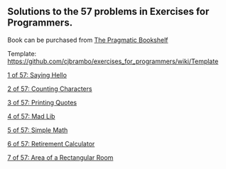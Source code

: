 
## Solutions to the 57 problems in Exercises for Programmers.

Book can be purchased from [The Pragmatic Bookshelf](https://pragprog.com/book/bhwb/exercises-for-programmers)

Template: https://github.com/cjbrambo/exercises_for_programmers/wiki/Template

[1 of 57: Saying Hello](https://github.com/cjbrambo/exercises_for_programmers/tree/master/saying_hello)

[2 of 57: Counting Characters](https://github.com/cjbrambo/exercises_for_programmers/tree/master/counting_characters)

[3 of 57: Printing Quotes](https://github.com/cjbrambo/exercises_for_programmers/tree/master/printing_quotes)

[4 of 57: Mad Lib](https://github.com/cjbrambo/exercises_for_programmers/tree/master/mad_lib)

[5 of 57: Simple Math](https://github.com/cjbrambo/exercises_for_programmers/tree/master/simple_math)

[6 of 57: Retirement Calculator](https://github.com/cjbrambo/exercises_for_programmers/tree/master/retirement_calculator)

[7 of 57: Area of a Rectangular Room](https://github.com/cjbrambo/exercises_for_programmers/tree/master/area_of_a_rectangular_room)
